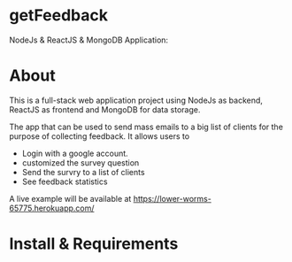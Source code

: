 # getFeedback
NodeJs &amp; ReactJS &amp; MongoDB Application: 

# About
This is a full-stack web application project using NodeJs as backend, ReactJS as frontend and MongoDB for data storage.

The app that can be used to send mass emails to a big list of clients for the purpose of collecting feedback.  It allows users to 
* Login with a google account.
* customized the survey question
* Send the survry to a list of clients
* See feedback statistics

A live example will be available at https://lower-worms-65775.herokuapp.com/

# Install & Requirements

